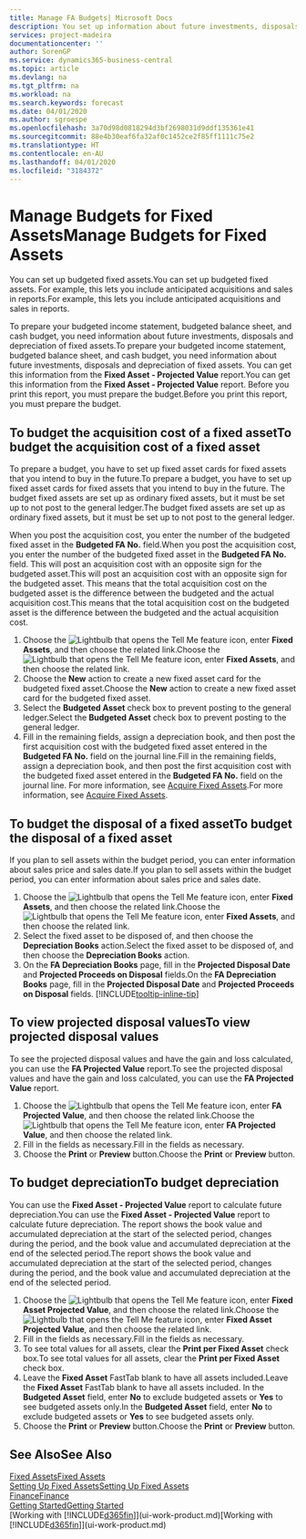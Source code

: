 ```yaml
---
title: Manage FA Budgets| Microsoft Docs
description: You set up information about future investments, disposals, and depreciation of fixed assets to help prepare budgets and forecasts.
services: project-madeira
documentationcenter: ''
author: SorenGP
ms.service: dynamics365-business-central
ms.topic: article
ms.devlang: na
ms.tgt_pltfrm: na
ms.workload: na
ms.search.keywords: forecast
ms.date: 04/01/2020
ms.author: sgroespe
ms.openlocfilehash: 3a70d98d0818294d3bf2698031d9ddf135361e41
ms.sourcegitcommit: 88e4b30eaf6fa32af0c1452ce2f85ff1111c75e2
ms.translationtype: HT
ms.contentlocale: en-AU
ms.lasthandoff: 04/01/2020
ms.locfileid: "3184372"
---
```

# <a name="manage-budgets-for-fixed-assets"></a><span data-ttu-id="1c42c-103">Manage Budgets for Fixed Assets</span><span class="sxs-lookup"><span data-stu-id="1c42c-103">Manage Budgets for Fixed Assets</span></span>
<span data-ttu-id="1c42c-104">You can set up budgeted fixed assets.</span><span class="sxs-lookup"><span data-stu-id="1c42c-104">You can set up budgeted fixed assets.</span></span> <span data-ttu-id="1c42c-105">For example, this lets you include anticipated acquisitions and sales in reports.</span><span class="sxs-lookup"><span data-stu-id="1c42c-105">For example, this lets you include anticipated acquisitions and sales in reports.</span></span>  

<span data-ttu-id="1c42c-106">To prepare your budgeted income statement, budgeted balance sheet, and cash budget, you need information about future investments, disposals and depreciation of fixed assets.</span><span class="sxs-lookup"><span data-stu-id="1c42c-106">To prepare your budgeted income statement, budgeted balance sheet, and cash budget, you need information about future investments, disposals and depreciation of fixed assets.</span></span> <span data-ttu-id="1c42c-107">You can get this information from the **Fixed Asset - Projected Value** report.</span><span class="sxs-lookup"><span data-stu-id="1c42c-107">You can get this information from the **Fixed Asset - Projected Value** report.</span></span> <span data-ttu-id="1c42c-108">Before you print this report, you must prepare the budget.</span><span class="sxs-lookup"><span data-stu-id="1c42c-108">Before you print this report, you must prepare the budget.</span></span>  

## <a name="to-budget-the-acquisition-cost-of-a-fixed-asset"></a><span data-ttu-id="1c42c-109">To budget the acquisition cost of a fixed asset</span><span class="sxs-lookup"><span data-stu-id="1c42c-109">To budget the acquisition cost of a fixed asset</span></span>
<span data-ttu-id="1c42c-110">To prepare a budget, you have to set up fixed asset cards for fixed assets that you intend to buy in the future.</span><span class="sxs-lookup"><span data-stu-id="1c42c-110">To prepare a budget, you have to set up fixed asset cards for fixed assets that you intend to buy in the future.</span></span> <span data-ttu-id="1c42c-111">The budget fixed assets are set up as ordinary fixed assets, but it must be set up to not post to the general ledger.</span><span class="sxs-lookup"><span data-stu-id="1c42c-111">The budget fixed assets are set up as ordinary fixed assets, but it must be set up to not post to the general ledger.</span></span>

<span data-ttu-id="1c42c-112">When you post the acquisition cost, you enter the number of the budgeted fixed asset in the **Budgeted FA No.** field.</span><span class="sxs-lookup"><span data-stu-id="1c42c-112">When you post the acquisition cost, you enter the number of the budgeted fixed asset in the **Budgeted FA No.** field.</span></span> <span data-ttu-id="1c42c-113">This will post an acquisition cost with an opposite sign for the budgeted asset.</span><span class="sxs-lookup"><span data-stu-id="1c42c-113">This will post an acquisition cost with an opposite sign for the budgeted asset.</span></span> <span data-ttu-id="1c42c-114">This means that the total acquisition cost on the budgeted asset is the difference between the budgeted and the actual acquisition cost.</span><span class="sxs-lookup"><span data-stu-id="1c42c-114">This means that the total acquisition cost on the budgeted asset is the difference between the budgeted and the actual acquisition cost.</span></span>

1. <span data-ttu-id="1c42c-115">Choose the ![Lightbulb that opens the Tell Me feature](media/ui-search/search_small.png "Tell me what you want to do") icon, enter **Fixed Assets**, and then choose the related link.</span><span class="sxs-lookup"><span data-stu-id="1c42c-115">Choose the ![Lightbulb that opens the Tell Me feature](media/ui-search/search_small.png "Tell me what you want to do") icon, enter **Fixed Assets**, and then choose the related link.</span></span>
2. <span data-ttu-id="1c42c-116">Choose the **New** action to create a new fixed asset card for the budgeted fixed asset.</span><span class="sxs-lookup"><span data-stu-id="1c42c-116">Choose the **New** action to create a new fixed asset card for the budgeted fixed asset.</span></span>
3. <span data-ttu-id="1c42c-117">Select the **Budgeted Asset** check box to prevent posting to the general ledger.</span><span class="sxs-lookup"><span data-stu-id="1c42c-117">Select the **Budgeted Asset** check box to prevent posting to the general ledger.</span></span>
4. <span data-ttu-id="1c42c-118">Fill in the remaining fields, assign a depreciation book, and then post the first acquisition cost with the budgeted fixed asset entered in the **Budgeted FA No.** field on the journal line.</span><span class="sxs-lookup"><span data-stu-id="1c42c-118">Fill in the remaining fields, assign a depreciation book, and then post the first acquisition cost with the budgeted fixed asset entered in the **Budgeted FA No.** field on the journal line.</span></span> <span data-ttu-id="1c42c-119">For more information, see [Acquire Fixed Assets](fa-how-acquire.md).</span><span class="sxs-lookup"><span data-stu-id="1c42c-119">For more information, see [Acquire Fixed Assets](fa-how-acquire.md).</span></span>

## <a name="to-budget-the-disposal-of-a-fixed-asset"></a><span data-ttu-id="1c42c-120">To budget the disposal of a fixed asset</span><span class="sxs-lookup"><span data-stu-id="1c42c-120">To budget the disposal of a fixed asset</span></span>
<span data-ttu-id="1c42c-121">If you plan to sell assets within the budget period, you can enter information about sales price and sales date.</span><span class="sxs-lookup"><span data-stu-id="1c42c-121">If you plan to sell assets within the budget period, you can enter information about sales price and sales date.</span></span>

1. <span data-ttu-id="1c42c-122">Choose the ![Lightbulb that opens the Tell Me feature](media/ui-search/search_small.png "Tell me what you want to do") icon, enter **Fixed Assets**, and then choose the related link.</span><span class="sxs-lookup"><span data-stu-id="1c42c-122">Choose the ![Lightbulb that opens the Tell Me feature](media/ui-search/search_small.png "Tell me what you want to do") icon, enter **Fixed Assets**, and then choose the related link.</span></span>
2. <span data-ttu-id="1c42c-123">Select the fixed asset to be disposed of, and then choose the **Depreciation Books** action.</span><span class="sxs-lookup"><span data-stu-id="1c42c-123">Select the fixed asset to be disposed of, and then choose the **Depreciation Books** action.</span></span>
3. <span data-ttu-id="1c42c-124">On the **FA Depreciation Books** page, fill in the **Projected Disposal Date** and **Projected Proceeds on Disposal** fields.</span><span class="sxs-lookup"><span data-stu-id="1c42c-124">On the **FA Depreciation Books** page, fill in the **Projected Disposal Date** and **Projected Proceeds on Disposal** fields.</span></span> [!INCLUDE[tooltip-inline-tip](includes/tooltip-inline-tip_md.md)]

## <a name="to-view-projected-disposal-values"></a><span data-ttu-id="1c42c-125">To view projected disposal values</span><span class="sxs-lookup"><span data-stu-id="1c42c-125">To view projected disposal values</span></span>
<span data-ttu-id="1c42c-126">To see the projected disposal values and have the gain and loss calculated, you can use the **FA Projected Value** report.</span><span class="sxs-lookup"><span data-stu-id="1c42c-126">To see the projected disposal values and have the gain and loss calculated, you can use the **FA Projected Value** report.</span></span>

1. <span data-ttu-id="1c42c-127">Choose the ![Lightbulb that opens the Tell Me feature](media/ui-search/search_small.png "Tell me what you want to do") icon, enter **FA Projected Value**, and then choose the related link.</span><span class="sxs-lookup"><span data-stu-id="1c42c-127">Choose the ![Lightbulb that opens the Tell Me feature](media/ui-search/search_small.png "Tell me what you want to do") icon, enter **FA Projected Value**, and then choose the related link.</span></span>
2. <span data-ttu-id="1c42c-128">Fill in the fields as necessary.</span><span class="sxs-lookup"><span data-stu-id="1c42c-128">Fill in the fields as necessary.</span></span>
3. <span data-ttu-id="1c42c-129">Choose the **Print** or **Preview** button.</span><span class="sxs-lookup"><span data-stu-id="1c42c-129">Choose the **Print** or **Preview** button.</span></span>

## <a name="to-budget-depreciation"></a><span data-ttu-id="1c42c-130">To budget depreciation</span><span class="sxs-lookup"><span data-stu-id="1c42c-130">To budget depreciation</span></span>
<span data-ttu-id="1c42c-131">You can use the **Fixed Asset - Projected Value** report to calculate future depreciation.</span><span class="sxs-lookup"><span data-stu-id="1c42c-131">You can use the **Fixed Asset - Projected Value** report to calculate future depreciation.</span></span> <span data-ttu-id="1c42c-132">The report shows the book value and accumulated depreciation at the start of the selected period, changes during the period, and the book value and accumulated depreciation at the end of the selected period.</span><span class="sxs-lookup"><span data-stu-id="1c42c-132">The report shows the book value and accumulated depreciation at the start of the selected period, changes during the period, and the book value and accumulated depreciation at the end of the selected period.</span></span>

1. <span data-ttu-id="1c42c-133">Choose the ![Lightbulb that opens the Tell Me feature](media/ui-search/search_small.png "Tell me what you want to do") icon, enter **Fixed Asset Projected Value**, and then choose the related link.</span><span class="sxs-lookup"><span data-stu-id="1c42c-133">Choose the ![Lightbulb that opens the Tell Me feature](media/ui-search/search_small.png "Tell me what you want to do") icon, enter **Fixed Asset Projected Value**, and then choose the related link.</span></span>
2. <span data-ttu-id="1c42c-134">Fill in the fields as necessary.</span><span class="sxs-lookup"><span data-stu-id="1c42c-134">Fill in the fields as necessary.</span></span>
3. <span data-ttu-id="1c42c-135">To see total values for all assets, clear the **Print per Fixed Asset** check box.</span><span class="sxs-lookup"><span data-stu-id="1c42c-135">To see total values for all assets, clear the **Print per Fixed Asset** check box.</span></span>
4. <span data-ttu-id="1c42c-136">Leave the **Fixed Asset** FastTab blank to have all assets included.</span><span class="sxs-lookup"><span data-stu-id="1c42c-136">Leave the **Fixed Asset** FastTab blank to have all assets included.</span></span> <span data-ttu-id="1c42c-137">In the **Budgeted Asset** field, enter **No** to exclude budgeted assets or **Yes** to see budgeted assets only.</span><span class="sxs-lookup"><span data-stu-id="1c42c-137">In the **Budgeted Asset** field, enter **No** to exclude budgeted assets or **Yes** to see budgeted assets only.</span></span>
5. <span data-ttu-id="1c42c-138">Choose the **Print** or **Preview** button.</span><span class="sxs-lookup"><span data-stu-id="1c42c-138">Choose the **Print** or **Preview** button.</span></span>

## <a name="see-also"></a><span data-ttu-id="1c42c-139">See Also</span><span class="sxs-lookup"><span data-stu-id="1c42c-139">See Also</span></span>
[<span data-ttu-id="1c42c-140">Fixed Assets</span><span class="sxs-lookup"><span data-stu-id="1c42c-140">Fixed Assets</span></span>](fa-manage.md)  
[<span data-ttu-id="1c42c-141">Setting Up Fixed Assets</span><span class="sxs-lookup"><span data-stu-id="1c42c-141">Setting Up Fixed Assets</span></span>](fa-setup.md)  
[<span data-ttu-id="1c42c-142">Finance</span><span class="sxs-lookup"><span data-stu-id="1c42c-142">Finance</span></span>](finance.md)  
[<span data-ttu-id="1c42c-143">Getting Started</span><span class="sxs-lookup"><span data-stu-id="1c42c-143">Getting Started</span></span>](product-get-started.md)  
<span data-ttu-id="1c42c-144">[Working with [!INCLUDE[d365fin](includes/d365fin_md.md)]](ui-work-product.md)</span><span class="sxs-lookup"><span data-stu-id="1c42c-144">[Working with [!INCLUDE[d365fin](includes/d365fin_md.md)]](ui-work-product.md)</span></span>
